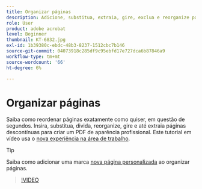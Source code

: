 ```yaml
---
title: Organizar páginas
description: Adicione, substitua, extraia, gire, exclua e reorganize páginas em seu PDF
role: User
product: adobe acrobat
level: Beginner
thumbnail: KT-6832.jpg
exl-id: 1b39380c-ebdc-48b3-8237-1512cbc7b146
source-git-commit: 04073918c285df9c95ebfd17e727dca6b87846a9
workflow-type: tm+mt
source-wordcount: '66'
ht-degree: 6%

---
```


# Organizar páginas

Saiba como reordenar páginas exatamente como quiser, em questão de segundos. Insira, substitua, divida, reorganize, gire e até extraia páginas descontínuas para criar um PDF de aparência profissional. Este tutorial em vídeo usa o [nova experiência na área de trabalho](new-workspace.md).

>[!TIP]
>
>Saiba como adicionar uma marca [nova página personalizada](add-custom-page.md) ao organizar páginas.

>[!VIDEO](https://video.tv.adobe.com/v/3409022?hidetitle=true)
